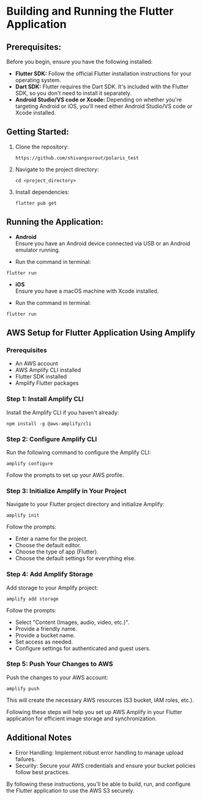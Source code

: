 # Building and Running the Flutter Application

## Prerequisites:
Before you begin, ensure you have the following installed:
- **Flutter SDK:** Follow the official Flutter installation instructions for your operating system.
- **Dart SDK:** Flutter requires the Dart SDK. It's included with the Flutter SDK, so you don't need to install it separately.
- **Android Studio/VS code or Xcode:** Depending on whether you're targeting Android or iOS, you'll need either Android Studio/VS code or Xcode installed.
## Getting Started:
1. Clone the repository:
	```
	https://github.com/shivangsorout/polaris_test
	```
2. Navigate to the project directory:
	```
	cd <project_directory>
	```
3. Install dependencies:
	```
	flutter pub get
	```
## Running the Application:
- **Android**   
Ensure you have an Android device connected via USB or an Android emulator running.   

- Run the command in terminal:
 ```
 flutter run
 ```
- **iOS**   
Ensure you have a macOS machine with Xcode installed.   

- Run the command in terminal:
 ```
 flutter run
 ```

## AWS Setup for Flutter Application Using Amplify
### Prerequisites
- An AWS account
- AWS Amplify CLI installed
- Flutter SDK installed
- Amplify Flutter packages

### Step 1: Install Amplify CLI
Install the Amplify CLI if you haven't already:
```
npm install -g @aws-amplify/cli
```
### Step 2: Configure Amplify CLI
Run the following command to configure the Amplify CLI:
```
amplify configure
```
Follow the prompts to set up your AWS profile.

### Step 3: Initialize Amplify in Your Project
Navigate to your Flutter project directory and initialize Amplify:
```
amplify init
```
Follow the prompts:
- Enter a name for the project.
- Choose the default editor.
- Choose the type of app (Flutter).
- Choose the default settings for everything else.

### Step 4: Add Amplify Storage
Add storage to your Amplify project:
```
amplify add storage
```
Follow the prompts:
- Select "Content (Images, audio, video, etc.)".
- Provide a friendly name.
- Provide a bucket name.
- Set access as needed.
- Configure settings for authenticated and guest users.

### Step 5: Push Your Changes to AWS
Push the changes to your AWS account:
```
amplify push
```
This will create the necessary AWS resources (S3 bucket, IAM roles, etc.).

Following these steps will help you set up AWS Amplify in your Flutter application for efficient image storage and synchronization.
## Additional Notes
- Error Handling: Implement robust error handling to manage upload failures.
- Security: Secure your AWS credentials and ensure your bucket policies follow best practices.

By following these instructions, you'll be able to build, run, and configure the Flutter application to use the AWS S3 securely.

